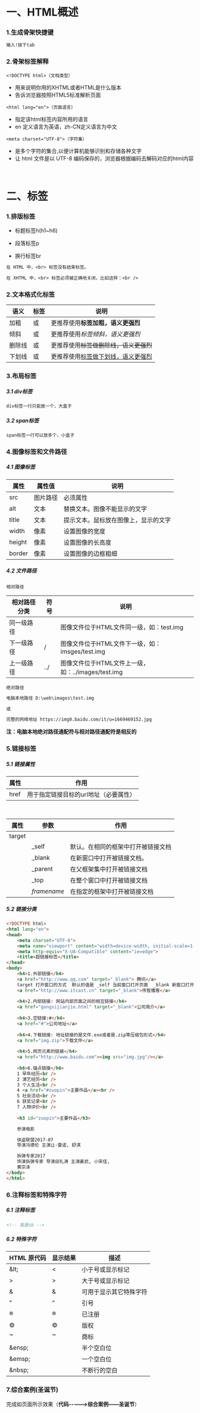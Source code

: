 # 一、HTML概述

### 1.生成骨架快捷键

```txt
输入!按下tab
```

### 2.骨架标签解释

`<!DOCTYPE html>（文档类型）`

- 用来说明你用的XHTML或者HTML是什么版本
- 告诉浏览器按照HTML5标准解析页面

`<html lang="en">（页面语言）`

- 指定该html标签内容所用的语言
- en 定义语言为英语，zh-CN定义语言为中文

`<meta charset="UTF-8">（字符集）`

- 是多个字符的集合,以便计算机能够识别和存储各种文字
- 让 html 文件是以 UTF-8 编码保存的，浏览器根据编码去解码对应的html内容

<br/>

# 二、标签

### 1.排版标签

- 标题标签h(h1~h6)

- 段落标签p

- 换行标签br

```txt
在 HTML 中，<br> 标签没有结束标签。

在 XHTML 中，<br> 标签必须被正确地关闭，比如这样：<br />
```

### 2.文本格式化标签

| 语义   | 标签                       | 说明                                    |
| ------ | -------------------------- | --------------------------------------- |
| 加粗   | <strong></strong>或<b></b> | 更推荐使用<strong>标签加粗，语义更强烈  |
| 倾斜   | <em></em>或<i></i>         | 更推荐使用<em>标签倾斜，语义更强烈      |
| 删除线 | <del></del>或<s></s>       | 更推荐使用<del>标签做删除线，语义更强烈 |
| 下划线 | <ins></ins>或<u></u>       | 更推荐使用<ins>标签做下划线，语义更强烈 |

### 3.布局标签

##### 3.1 div标签

```txt
div标签一行只能放一个，大盒子
```

##### 3.2 span标签

```txt
span标签一行可以放多个，小盒子
```

### 4.图像标签和文件路径

##### 4.1 图像标签

| 属性   | 属性值   | 说明                                 |
| ------ | -------- | ------------------------------------ |
| src    | 图片路径 | 必须属性                             |
| alt    | 文本     | 替换文本。图像不能显示的文字         |
| title  | 文本     | 提示文本。鼠标放在图像上，显示的文字 |
| width  | 像素     | 设置图像的宽度                       |
| height | 像素     | 设置图像的长高度                     |
| border | 像素     | 设置图像的边框粗细                   |

##### 4.2 文件路径

`相对路径`

| 相对路径分类 | 符号 | 说明                                               |
| ------------ | ---- | -------------------------------------------------- |
| 同一级路径   |      | 图像文件位于HTML文件同一级，如：test.img           |
| 下一级路径   | /    | 图像文件位于HTML文件下一级，如：imsges/test.img    |
| 上一级路径   | ../  | 图像文件位于HTML文件上一级，如：../images/test.img |

`绝对路径`

```txt
电脑本地路径 D:\web\images\test.img

或

完整的网络地址 https://img0.baidu.com/it/u=1669469152.jpg 
```

**注：电脑本地绝对路径通配符与相对路径通配符是相反的**

### 5.链接标签

##### 5.1 链接属性

| 属性 | 作用                                  |
| ---- | ------------------------------------- |
| href | 用于指定链接目标的url地址（必要属性） |

<br/>

| 属性   | 参数        | 作用                               |
| ------ | ----------- | ---------------------------------- |
| target |             |                                    |
|        | _self       | 默认。在相同的框架中打开被链接文档 |
|        | _blank      | 在新窗口中打开被链接文档。         |
|        | _parent     | 在父框架集中打开被链接文档         |
|        | _top        | 在整个窗口中打开被链接文档         |
|        | *framename* | 在指定的框架中打开被链接文档       |

##### 5.2 链接分类

```html
<!DOCTYPE html>
<html lang="en">
<head>
    <meta charset="UTF-8">
    <meta name="viewport" content="width=device-width, initial-scale=1.0">
    <meta http-equiv="X-UA-Compatible" content="ie=edge">
    <title>超链接标签</title>
</head>
<body>
    <h4>1.外部链接</h4>
    <a href="http://www.qq.com" target="_blank"> 腾讯</a>
    target 打开窗口的方式  默认的值是 _self 当前窗口打开页面  _blank 新窗口打开页面
    <a href="http://www.itcast.cn" target="_blank">传智播客</a>
    
    <h4>2.内部链接: 网站内部页面之间的相互链接</h4>
    <a href="gongsijianjie.html" target="_blank">公司简介</a>
    
    <h4>3.空链接:#</h4>
    <a href="#">公司地址</a>
    
    <h4>4.下载链接: 地址链接的是文件.exe或者是.zip等压缩包形式</h4>
    <a href="img.zip">下载文件</a>
    
    <h4>5.网页元素的链接</h4>
    <a href="http://www.baidu.com"><img src="img.jpg"/></a>
    
    <h6>6.锚点链接</h6>
    1 早年经历<br />
    2 演艺经历<br />
    3 个人生活<br />
    4 <a href="#zuopin">主要作品</a><br />
    5 社会活动<br />
    6 获奖记录<br />
    7 人物评价<br />
    
    <h3 id="zuopin">主要作品</h3>

    参演电影

    侠盗联盟2017-07
    导演冯德伦 主演让-雷诺, 舒淇

    拆弹专家2017
    饰演拆弹专家 导演邱礼涛 主演姜武, 小宋佳,
    黄宗泽
</body>
</html>
```

### 6.注释标签和特殊字符

##### 6.1 注释标签

```html
<!-- 我是sb -->
```

##### 6.2 特殊字符

| HTML 原代码 | 显示结果 | 描述                   |
| ----------- | -------- | ---------------------- |
| \&lt;       | <        | 小于号或显示标记       |
| &gt;        | >        | 大于号或显示标记       |
| &amp;       | &        | 可用于显示其它特殊字符 |
| &quot;      | “        | 引号                   |
| &reg;       | ®        | 已注册                 |
| &copy;      | ©        | 版权                   |
| &trade;     | ™        | 商标                   |
| \&ensp;     |          | 半个空白位             |
| \&emsp;     |          | 一个空白位             |
| \&nbsp;     |          | 不断行的空白           |

### 7.综合案例(圣诞节)

完成如页面所示效果（**代码----->综合案例——圣诞节**）
